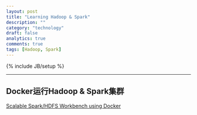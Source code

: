 ```yaml
---
layout: post
title: "Learning Hadoop & Spark"
description: ""
category: "technology"
draft: false
analytics: true
comments: true
tags: [Hadoop, Spark]
---
```

{% include JB/setup %}

<!-- TODO -->

---

## Docker运行Hadoop & Spark集群

[Scalable Spark/HDFS Workbench using Docker](https://www.big-data-europe.eu/scalable-sparkhdfs-workbench-using-docker/)
[](https://github.com/nkcoder/nkcoder.github.io)
